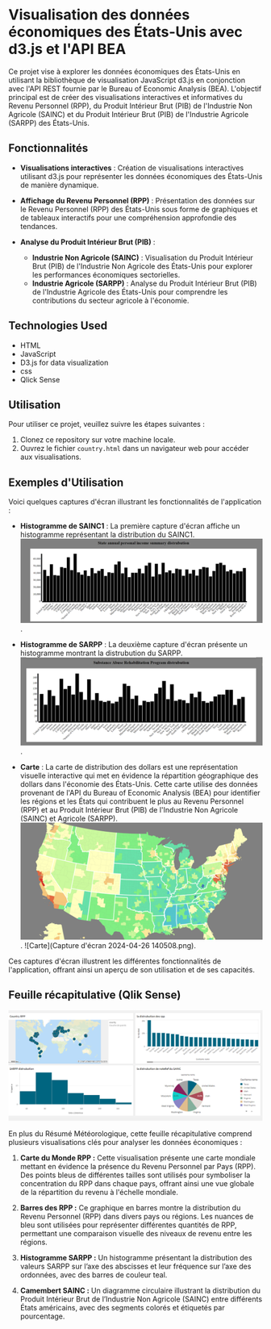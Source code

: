 # Visualisation des données économiques des États-Unis avec d3.js et l'API BEA

Ce projet vise à explorer les données économiques des États-Unis en utilisant la bibliothèque de visualisation JavaScript d3.js en conjonction avec l'API REST fournie par le Bureau of Economic Analysis (BEA). L'objectif principal est de créer des visualisations interactives et informatives du Revenu Personnel (RPP), du Produit Intérieur Brut (PIB) de l'Industrie Non Agricole (SAINC) et du Produit Intérieur Brut (PIB) de l'Industrie Agricole (SARPP) des États-Unis.
## Fonctionnalités

- **Visualisations interactives** : Création de visualisations interactives utilisant d3.js pour représenter les données économiques des États-Unis de manière dynamique.

- **Affichage du Revenu Personnel (RPP)** : Présentation des données sur le Revenu Personnel (RPP) des États-Unis sous forme de graphiques et de tableaux interactifs pour une compréhension approfondie des tendances.

- **Analyse du Produit Intérieur Brut (PIB)** :
    - **Industrie Non Agricole (SAINC)** : Visualisation du Produit Intérieur Brut (PIB) de l'Industrie Non Agricole des États-Unis pour explorer les performances économiques sectorielles.
    - **Industrie Agricole (SARPP)** : Analyse du Produit Intérieur Brut (PIB) de l'Industrie Agricole des États-Unis pour comprendre les contributions du secteur agricole à l'économie.

## Technologies Used

- HTML
- JavaScript
- D3.js for data visualization
- css
- Qlick Sense

## Utilisation

Pour utiliser ce projet, veuillez suivre les étapes suivantes :

1. Clonez ce repository sur votre machine locale.
2. Ouvrez le fichier `country.html` dans un navigateur web pour accéder aux visualisations.

## Exemples d'Utilisation

Voici quelques captures d'écran illustrant les fonctionnalités de l'application :

- **Histogramme de SAINC1** : La première capture d'écran affiche un histogramme représentant la distribution du SAINC1.
  ![Histogramme de SAINC1](images/1.png). 

- **Histogramme de SARPP** : La deuxième capture d'écran présente un histogramme montrant la distrubution du SARPP.
  ![Histogramme de SARPP](images/2.png).

- **Carte** : La carte de distribution des dollars est une représentation visuelle interactive qui met en évidence la répartition géographique des dollars dans l'économie des États-Unis. Cette carte utilise des données provenant de l'API du Bureau of Economic Analysis (BEA) pour identifier les régions et les États qui contribuent le plus au Revenu Personnel (RPP) et au Produit Intérieur Brut (PIB) de l'Industrie Non Agricole (SAINC) et Agricole (SARPP).
  ![Carte](images/3.png).
  ![Carte](Capture d'écran 2024-04-26 140508.png). 



Ces captures d'écran illustrent les différentes fonctionnalités de l'application, offrant ainsi un aperçu de son utilisation et de ses capacités.

## Feuille récapitulative (Qlik Sense)

![Résumé Météorologique](images/4.png)

En plus du Résumé Météorologique, cette feuille récapitulative comprend plusieurs visualisations clés pour analyser les données économiques :

1. **Carte du Monde RPP :** Cette visualisation présente une carte mondiale mettant en évidence la présence du Revenu Personnel par Pays (RPP). Des points bleus de différentes tailles sont utilisés pour symboliser la concentration du RPP dans chaque pays, offrant ainsi une vue globale de la répartition du revenu à l'échelle mondiale.

2. **Barres des RPP :** Ce graphique en barres montre la distribution du Revenu Personnel (RPP) dans divers pays ou régions. Les nuances de bleu sont utilisées pour représenter différentes quantités de RPP, permettant une comparaison visuelle des niveaux de revenu entre les régions.

3. **Histogramme SARPP :** Un histogramme présentant la distribution des valeurs SARPP sur l’axe des abscisses et leur fréquence sur l’axe des ordonnées, avec des barres de couleur teal.

4. **Camembert SAINC :** Un diagramme circulaire illustrant la distribution du Produit Intérieur Brut de l’Industrie Non Agricole (SAINC) entre différents États américains, avec des segments colorés et étiquetés par pourcentage.
